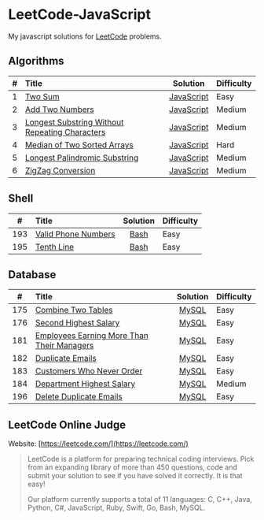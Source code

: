 # LeetCode-JavaScript


My javascript solutions for [LeetCode](https://leetcode.com/) problems.



## Algorithms

|   #   |      Title    |  Solution  | Difficulty |
|:-----:|:--------------|:----------:|:-----------|
|   1   | [Two Sum](https://leetcode.com/problems/two-sum)| [JavaScript](./algorithms/1-two-sum.js) | Easy |
|   2   | [Add Two Numbers](https://leetcode.com/problems/add-two-numbers) | [JavaScript](./algorithms/2-add-two-numbers.js) | Medium |
|   3   | [Longest Substring Without Repeating Characters ](https://leetcode.com/problems/longest-substring-without-repeating-characters) | [JavaScript](./algorithms/3-longest-substring-without-repeating-characters.js) | Medium |
|   4   | [Median of Two Sorted Arrays](https://leetcode.com/problems/median-of-two-sorted-arrays) | [JavaScript](./algorithms/4-median-of-two-sorted-arrays.js) | Hard |
|   5   | [Longest Palindromic Substring](https://leetcode.com/problems/longest-palindromic-substring) | [JavaScript](./algorithms/5-longest-palindromic-substring.js) | Medium |
|   6   | [ZigZag Conversion](https://leetcode.com/problems/zigzag-conversion) | [JavaScript](./algorithms/6-zigzag-conversion.js) | Medium |



## Shell 
|   #   |      Title    |  Solution  | Difficulty |
|:-----:|:--------------|:----------:|:-----------|
|  193  | [Valid Phone Numbers](https://leetcode.com/problems/valid-phone-numbers) | [Bash](./shell/193-valid-phone-numbers.sh) | Easy |
|  195  | [Tenth Line](https://leetcode.com/problems/tenth-line) | [Bash](./shell/195-tenth-line.sh) | Easy |



## Database
|   #   |      Title    |  Solution  | Difficulty |
|:-----:|:--------------|:----------:|:-----------|
|  175  | [Combine Two Tables](https://leetcode.com/problems/combine-two-tables) | [MySQL](./database/175-combine-two-tables.sql) | Easy |
|  176  | [Second Highest Salary](https://leetcode.com/problems/second-highest-salary) | [MySQL](./database/176-second-highest-salary.sql) | Easy |
|  181  | [Employees Earning More Than Their Managers](https://leetcode.com/problems/employees-earning-more-than-their-managers) | [MySQL](./database/181-employees-earning-more-than-their-managers.sql) | Easy |
|  182  | [Duplicate Emails](https://leetcode.com/problems/duplicate-emails) | [MySQL](./database/182-duplicate-emails.sql) | Easy |
|  183  | [Customers Who Never Order](https://leetcode.com/problems/customers-who-never-order) | [MySQL](./database/183-customers-who-never-order.sql) | Easy |
|  184  | [Department Highest Salary](https://leetcode.com/problems/department-highest-salary) | [MySQL](./database/184-department-highest-salary.sql) | Medium |
|  196  | [Delete Duplicate Emails](https://leetcode.com/problems/delete-duplicate-emails) | [MySQL](./database/196-delete-duplicate-emails.sql) | Easy |


## LeetCode Online Judge

Website: [https://leetcode.com/](https://leetcode.com/)
> LeetCode is a platform for preparing technical coding interviews. Pick from an expanding library of more than 450 questions, code and submit your solution to see if you have solved it correctly. It is that easy!
> 
> Our platform currently supports a total of 11 languages: C, C++, Java, Python, C#, JavaScript, Ruby, Swift, Go, Bash, MySQL.

